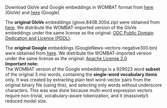 <p>
Download GloVe and Google embeddings in WOMBAT format from <a href="https://cosyne.h-its.org/nlpdl/wombat/wombat_embs_1625.zip">here</a> (GloVe) and <a href="https://cosyne.h-its.org/nlpdl/wombat/wombat_embs_1627.zip">here</a> (Google).
</p>

<p>
The <b>original GloVe</b> embeddings (glove.840B.300d.zip) were obtained from <a href="http://nlp.stanford.edu/data/wordvecs/glove.840B.300d.zip">here</a>.
We distribute the WOMBAT-imported version of the GloVe embeddings under the same license as the original: <a href="https://www.opendatacommons.org/licenses/pddl/1.0/">ODC Public Domain Dedication and Licence (PDDL)</a>.
</p>

<p>
The <b>original Google</b> embeddings (GoogleNews-vectors-negative300.bin) were obtained from <a href="https://drive.google.com/file/d/0B7XkCwpI5KDYNlNUTTlSS21pQmM/edit?usp=sharing">here</a>.
We distribute the WOMBAT-imported version under the same license as the original: <a href="http://www.apache.org/licenses/LICENSE-2.0">Apache License 2.0</a>
<br>
<b>Important note:</b><br>
The WOMBAT version of the Google embeddings is a 929023 word <b>subset</b> of the original 3 mio words, containing the <b>single-word vocabulary items</b> only. It was created by extracting plain text word-vector pairs from the original binary file (using this), and selecting only words without underscore characters. This was was done because multi-word expression vectors require non-trivial, vocabulary-aware tokenization, and it (massively!) reduced model size.
</p>
